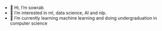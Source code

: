 - 👋 Hi, I’m sowrab
- 👀 I’m interested in ml, data science, AI and nlp.
- 🌱 I’m currently learning machine learning and doing undergraduation in computer science 
